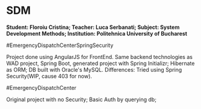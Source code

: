 # SDM
__Student: Floroiu Cristina; Teacher: Luca Serbanati; Subject: System Development Methods; Institution: Politehnica University of Bucharest__

#EmergencyDispatchCenterSpringSecurity

Project done using AngularJS for FrontEnd.
Same backend technologies as WAD project, Spring Boot, generated project with Spring Initializr; Hibernate as ORM; DB built with Oracle's MySQL.
Differences: Tried using Spring Security(WIP, cause 403 for now). 

#EmergencyDispatchCenter

Original project with no Security; Basic Auth by querying db;
